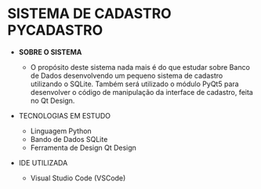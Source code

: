 <h1>SISTEMA DE CADASTRO PYCADASTRO</h1>
<ul>
    <li>
        <strong>SOBRE O SISTEMA</strong>
    </li>
    <ul>
        <li>
            O propósito deste sistema nada mais é do que estudar sobre Banco de Dados desenvolvendo um pequeno sistema de cadastro utilizando o SQLite. Também será utilizado o módulo PyQt5 para desenvolver o código de manipulação da interface de cadastro, feita no Qt Design.
        </li>
    </ul>
    <p>
    <li>
        TECNOLOGIAS EM ESTUDO
    </li>
    <ul>
        <li>
            Linguagem Python
        </li>
        <li>
            Bando de Dados SQLite
        </li>
        <li>
            Ferramenta de Design Qt Design
        </li>
    </ul>
    <p>
    <li>
        IDE UTILIZADA
    </li>
    <ul>
        <li>
            Visual Studio Code (VSCode)
        </li>
    </ul>
</ul>